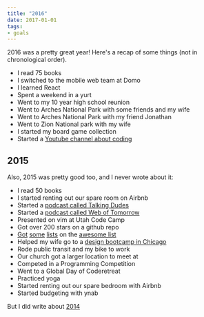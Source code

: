 ```yaml
---
title: "2016"
date: 2017-01-01
tags:
- goals
---
```


2016 was a pretty great year! Here's a recap of some things (not in chronological order).

- I read 75 books
- I switched to the mobile web team at Domo
- I learned React
- Spent a weekend in a yurt
- Went to my 10 year high school reunion
- Went to Arches National Park with some friends and my wife
- Went to Arches National Park with my friend Jonathan
- Went to Zion National park with my wife
- I started my board game collection
- Started a [Youtube channel about coding](https://www.youtube.com/channel/UCk7mzIr-GNMVpc8JcswOCvg)

## 2015

Also, 2015 was pretty good too, and I never wrote about it:

- I read 50 books
- I started renting out our spare room on Airbnb
- Started a [podcast called Talking Dudes](https://www.orbit.fm/talkingdudes/)
- Started a [podcast called Web of Tomorrow](https://www.orbit.fm/weboftomorrow/)
- Presented on vim at Utah Code Camp
- Got over 200 stars on a github repo
- [Got](https://github.com/agarrharr/awesome-macos-screensavers) [some](https://github.com/agarrharr/awesome-static-website-services) [lists](https://github.com/agarrharr/awesome-cli-apps) on the [awesome list](https://github.com/sindresorhus/awesome)
- Helped my wife go to a [design bootcamp in Chicago](http://designation.io/)
- Rode public transit and my bike to work
- Our church got a larger location to meet at
- Competed in a Programming Competition
- Went to a Global Day of Coderetreat
- Practiced yoga
- Started renting out our spare bedroom with Airbnb
- Started budgeting with ynab

But I did write about [2014](/2014/)
